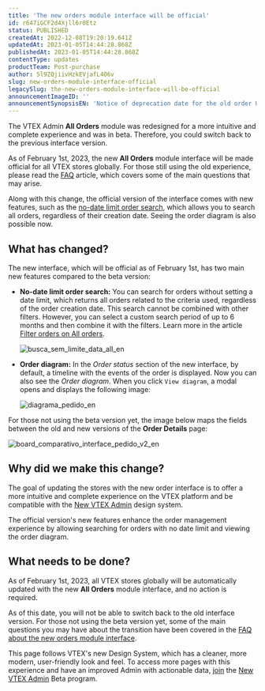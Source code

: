```yaml
---
title: 'The new orders module interface will be official'
id: r647iGCF2d4Xjll6r0Etz
status: PUBLISHED
createdAt: 2022-12-08T19:20:19.641Z
updatedAt: 2023-01-05T14:44:28.868Z
publishedAt: 2023-01-05T14:44:28.868Z
contentType: updates
productTeam: Post-purchase
author: 5l9ZQjiivHzkEVjafL4O6v
slug: new-orders-module-interface-official
legacySlug: the-new-orders-module-interface-will-be-official
announcementImageID: ''
announcementSynopsisEN: 'Notice of deprecation date for the old order UI and the new filter with no date limit and diagram.'
---
```


The VTEX Admin **All Orders** module was redesigned for a more intuitive and complete experience and was in beta. Therefore, you could switch back to the previous interface version.

As of February 1st, 2023, the new **All Orders** module interface will be made official for all VTEX stores globally. For those still using the old experience, please read the [FAQ](https://help.vtex.com/en/tutorial/perguntas-frequentes-nova-interface-modulo-pedidos--1mgSrqT2X3lxIkccEv8bLW) article, which covers some of the main questions that may arise. 

Along with this change, the official version of the interface comes with new features, such as the [no-date limit order search](https://help.vtex.com/en/tutorial/filtrar-todos-pedidos--tutorials_192), which allows you to search all orders, regardless of their creation date. Seeing the order diagram is also possible now. 

## What has changed?

The new interface, which will be official as of February 1st, has two main new features compared to the beta version:

* **No-date limit order search:** You can search for orders without setting a date limit, which returns all orders related to the criteria used, regardless of the order creation date. This search cannot be combined with other filters. However, you can select a custom search period of up to 6 months and then combine it with the filters. Learn more in the article [Filter orders on All orders](https://help.vtex.com/en/tutorial/filtrar-todos-pedidos--tutorials_192).

  ![busca_sem_limite_data_all_en](//images.ctfassets.net/alneenqid6w5/7mDlDQAgphKCmH12REooCx/38b0d6578851aa2dedf8ef6914aff921/busca_sem_limite_data_all_en.png)

* **Order diagram:** In the _Order status_ section of the new interface, by default, a timeline with the events of the order is displayed. Now you can also see the _Order diagram_. When you click `View diagram`, a modal opens and displays the following image:

  ![diagrama_pedido_en](//images.ctfassets.net/alneenqid6w5/3to0oQYzjgz3Y5i4sDPIG3/cd9d746e2ac2104e5657ec55c1229bb0/diagrama_pedido_en.png)

For those not using the beta version yet, the image below maps the  fields between the old and new versions of the **Order Details** page:

![board_comparativo_interface_pedido_v2_en](//images.ctfassets.net/alneenqid6w5/30tYehAYOCvQoX0MpSIoNH/c0bd90681544108bd26da14f7091fc1d/board_comparativo_interface_pedido_v2_en.png)

## Why did we make this change?

The goal of updating the stores with the new order interface is to offer a more intuitive and complete experience on the VTEX platform and be compatible with the [New VTEX Admin](https://content.vtex.com/join-new-admin-beta-program-en/) design system. 

The official version's new features enhance the order management experience by allowing searching for orders with no date limit and viewing the order diagram.

## What needs to be done?

As of February 1st, 2023, all VTEX stores globally will be automatically updated with the new **All Orders** module interface, and no action is required. 

As of this date, you will not be able to switch back to the old interface version. For those not using the beta version yet, some of the main questions you may have about the transition have been covered in the [FAQ about the new orders module interface](https://help.vtex.com/en/tutorial/perguntas-frequentes-nova-interface-modulo-pedidos--1mgSrqT2X3lxIkccEv8bLW). 

This page follows VTEX's new Design System, which has a cleaner, more modern, user-friendly look and feel. To access more pages with this experience and have an improved Admin with actionable data, [join](https://content.vtex.com/join-new-admin-beta-program-en/) the [New VTEX Admin](https://help.vtex.com/en/v4) Beta program.
